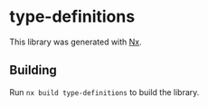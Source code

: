 # type-definitions

This library was generated with [Nx](https://nx.dev).

## Building

Run `nx build type-definitions` to build the library.

